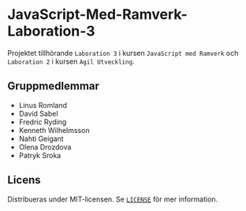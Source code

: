 # JavaScript-Med-Ramverk-Laboration-3

Projektet tillhörande `Laboration 3` i kursen `JavaScript med Ramverk` och `Laboration 2` i kursen `Agil Utveckling`. 
## Gruppmedlemmar

- Linus Romland
- David Sabel
- Fredric Ryding
- Kenneth Wilhelmsson
- Nahti Geigant
- Olena Drozdova
- Patryk Sroka

## Licens

Distribueras under MIT-licensen. Se [`LICENSE`](LICENSE) för mer information.
